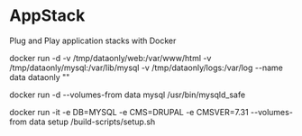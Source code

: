 AppStack
========

Plug and Play application stacks with Docker


docker run -d -v /tmp/dataonly/web:/var/www/html -v /tmp/dataonly/mysql:/var/lib/mysql -v /tmp/dataonly/logs:/var/log --name data dataonly "<APPLICATION NAME>"

docker  run -d --volumes-from data mysql /usr/bin/mysqld_safe

docker run -it -e DB=MYSQL -e CMS=DRUPAL -e CMSVER=7.31 --volumes-from data setup /build-scripts/setup.sh
